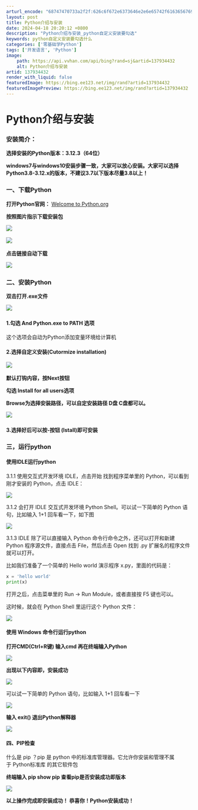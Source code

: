 ```yaml
---
arturl_encode: "68747470733a2f2f:626c6f672e6373646e2e6e65742f616365676931333537392f:61727469636c652f64657461696c732f313337393334343332"
layout: post
title: Python介绍与安装
date: 2024-04-18 20:20:12 +0800
description: "Python介绍与安装_python自定义安装要勾选"
keywords: python自定义安装要勾选什么
categories: ['零基础学Python']
tags: ['开发语言', 'Python']
image:
    path: https://api.vvhan.com/api/bing?rand=sj&artid=137934432
    alt: Python介绍与安装
artid: 137934432
render_with_liquid: false
featuredImage: https://bing.ee123.net/img/rand?artid=137934432
featuredImagePreview: https://bing.ee123.net/img/rand?artid=137934432
---
```


# Python介绍与安装

### **安装简介：**

**选择安装的Python版本：3.12.3（64位）**

**windows7与windows10安装步骤一致，大家可以放心安装。大家可以选择Python3.8-3.12.x的版本，不建议3.7以下版本尽量3.8以上！**

### **一、下载Python**

**打开Python官网：**
[Welcome to Python.org](https://www.python.org/ "Welcome to Python.org")

**按照图片指示下载安装包**

![](https://i-blog.csdnimg.cn/blog_migrate/47545e8a43d964bd7be4f95b1743df7f.png)
​

![](https://i-blog.csdnimg.cn/blog_migrate/b1ad672dacf71355e03a18da431d95bb.png)
​

**点击链接自动下载**

![](https://i-blog.csdnimg.cn/blog_migrate/7495149eac267d050a9068e3864d028a.png)
​

### **二、安装Python**

**双击打开.exe文件**

![](https://i-blog.csdnimg.cn/blog_migrate/88d5029437be6f8d1589e3fc4d0280b7.png)
​

#### 1.勾选 And Python.exe to PATH 选项

这个选项会自动为Python添加变量环境给计算机

#### **2.选择自定义安装(Cutormize installation)**

![](https://i-blog.csdnimg.cn/blog_migrate/f6ea39b7a1295769f0a2f2dee58eb4e4.png)
​

**默认打钩内容，按Next按钮**

**勾选 Install for all users选项**

**Browse为选择安装路径，可以自定安装路径 D盘 C盘都可以。**

![](https://i-blog.csdnimg.cn/blog_migrate/e2f0ad9e0e0a0efffe796517ac8019a1.png)
​

#### **3.选择好后可以按-按钮 (Istall)即可安装**

### **三，运行python**

#### **使用IDLE运行python**

3.1.1 使用交互式开发环境 IDLE，点击开始 找到程序菜单里的 Python，可以看到刚才安装的 Python，点击 IDLE：

![](https://i-blog.csdnimg.cn/blog_migrate/b81d557217855550bfd89a6df90bb579.png)

3.1.2 会打开 IDLE 交互式开发环境 Python Shell。可以试一下简单的 Python 语句，比如输入 1+1 回车看一下，如下图

![](https://i-blog.csdnimg.cn/blog_migrate/e5d662c233765dd1b6843425ff55dc9b.png)

3.1.3 IDLE 除了可以直接输入 Python 命令行命令之外，还可以打开和新建 Python 程序源文件，直接点击 File，然后点击 Open 找到 .py 扩展名的程序文件就可以打开。

比如我们准备了一个简单的 Hello world 演示程序 x.py，里面的代码是：

```python
x = 'hello world'
print(x)
```

打开之后，点击菜单里的 Run → Run Module，或者直接按 F5 键也可以。

这时候，就会在 Python Shell 里运行这个 Python 文件：

![](https://i-blog.csdnimg.cn/blog_migrate/f6f4cd26e07bef7469fac5f424df374a.png)

#### 使用 Windows 命令行运行python

**打开CMD(Ctrl+R键) 输入cmd 再在终端输入Python**

![](https://i-blog.csdnimg.cn/blog_migrate/99370aae4f4207b06e263d4fa7271c4a.png)

**出现以下内容即，安装成功**

![](https://i-blog.csdnimg.cn/blog_migrate/4a29b1ed2541de2793041f5944bbcd34.png)

可以试一下简单的 Python 语句，比如输入 1+1 回车看一下

![](https://i-blog.csdnimg.cn/blog_migrate/5c002e670cc202b3b4b9f9753d715db9.png)

**输入 exit() 退出Python解释器**

![](https://i-blog.csdnimg.cn/blog_migrate/494e2c970301089c4a5ab5a8290d2fff.png)

#### 四、PIP检查

什么是 pip ？pip 是 python 中的标准库管理器。它允许你安装和管理不属于 Python标准库 的其它软件包

**终端输入 pip show pip 查看pip是否安装成功即版本**

![](https://i-blog.csdnimg.cn/blog_migrate/ee9ebb918829ce7b27c5a3782282db9d.png)

**以上操作完成即安装成功！ 恭喜你！Python安装成功！**